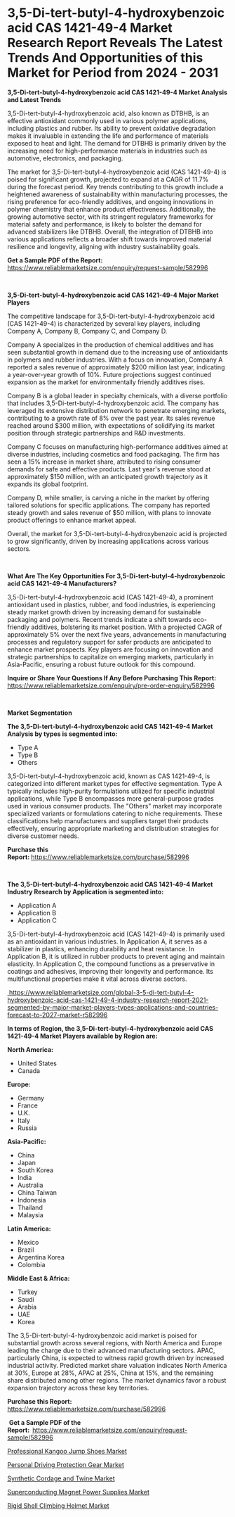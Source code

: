 <p><h1>3,5-Di-tert-butyl-4-hydroxybenzoic acid CAS 1421-49-4 Market Research Report Reveals The Latest Trends And Opportunities of this Market for Period from 2024 - 2031</h1></p><p><strong>3,5-Di-tert-butyl-4-hydroxybenzoic acid CAS 1421-49-4 Market Analysis and Latest Trends</strong></p>
<p><p>3,5-Di-tert-butyl-4-hydroxybenzoic acid, also known as DTBHB, is an effective antioxidant commonly used in various polymer applications, including plastics and rubber. Its ability to prevent oxidative degradation makes it invaluable in extending the life and performance of materials exposed to heat and light. The demand for DTBHB is primarily driven by the increasing need for high-performance materials in industries such as automotive, electronics, and packaging.</p><p>The market for 3,5-Di-tert-butyl-4-hydroxybenzoic acid (CAS 1421-49-4) is poised for significant growth, projected to expand at a CAGR of 11.7% during the forecast period. Key trends contributing to this growth include a heightened awareness of sustainability within manufacturing processes, the rising preference for eco-friendly additives, and ongoing innovations in polymer chemistry that enhance product effectiveness. Additionally, the growing automotive sector, with its stringent regulatory frameworks for material safety and performance, is likely to bolster the demand for advanced stabilizers like DTBHB. Overall, the integration of DTBHB into various applications reflects a broader shift towards improved material resilience and longevity, aligning with industry sustainability goals.</p></p>
<p><strong>Get a Sample PDF of the Report:&nbsp;</strong> <a href="https://www.reliablemarketsize.com/enquiry/request-sample/582996?utm_campaign=1105&utm_medium=2&utm_source=Github&utm_content=ia&utm_term=09122024&utm_id=35-di-tert-butyl-4-hydroxybenzoic-acid-cas-1421-49-4">https://www.reliablemarketsize.com/enquiry/request-sample/582996</a></p>
<p>&nbsp;</p>
<p><strong>3,5-Di-tert-butyl-4-hydroxybenzoic acid CAS 1421-49-4 Major Market Players</strong></p>
<p><p>The competitive landscape for 3,5-Di-tert-butyl-4-hydroxybenzoic acid (CAS 1421-49-4) is characterized by several key players, including Company A, Company B, Company C, and Company D. </p><p>Company A specializes in the production of chemical additives and has seen substantial growth in demand due to the increasing use of antioxidants in polymers and rubber industries. With a focus on innovation, Company A reported a sales revenue of approximately $200 million last year, indicating a year-over-year growth of 10%. Future projections suggest continued expansion as the market for environmentally friendly additives rises.</p><p>Company B is a global leader in specialty chemicals, with a diverse portfolio that includes 3,5-Di-tert-butyl-4-hydroxybenzoic acid. The company has leveraged its extensive distribution network to penetrate emerging markets, contributing to a growth rate of 8% over the past year. Its sales revenue reached around $300 million, with expectations of solidifying its market position through strategic partnerships and R&D investments.</p><p>Company C focuses on manufacturing high-performance additives aimed at diverse industries, including cosmetics and food packaging. The firm has seen a 15% increase in market share, attributed to rising consumer demands for safe and effective products. Last year's revenue stood at approximately $150 million, with an anticipated growth trajectory as it expands its global footprint.</p><p>Company D, while smaller, is carving a niche in the market by offering tailored solutions for specific applications. The company has reported steady growth and sales revenue of $50 million, with plans to innovate product offerings to enhance market appeal.</p><p>Overall, the market for 3,5-Di-tert-butyl-4-hydroxybenzoic acid is projected to grow significantly, driven by increasing applications across various sectors.</p></p>
<p>&nbsp;</p>
<p><strong>What Are The Key Opportunities For 3,5-Di-tert-butyl-4-hydroxybenzoic acid CAS 1421-49-4 Manufacturers?</strong></p>
<p><p>3,5-Di-tert-butyl-4-hydroxybenzoic acid (CAS 1421-49-4), a prominent antioxidant used in plastics, rubber, and food industries, is experiencing steady market growth driven by increasing demand for sustainable packaging and polymers. Recent trends indicate a shift towards eco-friendly additives, bolstering its market position. With a projected CAGR of approximately 5% over the next five years, advancements in manufacturing processes and regulatory support for safer products are anticipated to enhance market prospects. Key players are focusing on innovation and strategic partnerships to capitalize on emerging markets, particularly in Asia-Pacific, ensuring a robust future outlook for this compound.</p></p>
<p><strong>Inquire or Share Your Questions If Any Before Purchasing This Report:</strong> <a href="https://www.reliablemarketsize.com/enquiry/pre-order-enquiry/582996?utm_campaign=1105&utm_medium=2&utm_source=Github&utm_content=ia&utm_term=09122024&utm_id=35-di-tert-butyl-4-hydroxybenzoic-acid-cas-1421-49-4">https://www.reliablemarketsize.com/enquiry/pre-order-enquiry/582996</a></p>
<p>&nbsp;</p>
<p><strong>Market Segmentation</strong></p>
<p><strong>The 3,5-Di-tert-butyl-4-hydroxybenzoic acid CAS 1421-49-4 Market Analysis by types is segmented into:</strong></p>
<p><ul><li>Type A</li><li>Type B</li><li>Others</li></ul></p>
<p><p>3,5-Di-tert-butyl-4-hydroxybenzoic acid, known as CAS 1421-49-4, is categorized into different market types for effective segmentation. Type A typically includes high-purity formulations utilized for specific industrial applications, while Type B encompasses more general-purpose grades used in various consumer products. The "Others" market may incorporate specialized variants or formulations catering to niche requirements. These classifications help manufacturers and suppliers target their products effectively, ensuring appropriate marketing and distribution strategies for diverse customer needs.</p></p>
<p><strong>Purchase this Report:&nbsp;</strong><a href="https://www.reliablemarketsize.com/purchase/582996?utm_campaign=1105&utm_medium=2&utm_source=Github&utm_content=ia&utm_term=09122024&utm_id=35-di-tert-butyl-4-hydroxybenzoic-acid-cas-1421-49-4">https://www.reliablemarketsize.com/purchase/582996</a></p>
<p>&nbsp;</p>
<p><strong>The 3,5-Di-tert-butyl-4-hydroxybenzoic acid CAS 1421-49-4 Market Industry Research by Application is segmented into:</strong></p>
<p><ul><li>Application A</li><li>Application B</li><li>Application C</li></ul></p>
<p><p>3,5-Di-tert-butyl-4-hydroxybenzoic acid (CAS 1421-49-4) is primarily used as an antioxidant in various industries. In Application A, it serves as a stabilizer in plastics, enhancing durability and heat resistance. In Application B, it is utilized in rubber products to prevent aging and maintain elasticity. In Application C, the compound functions as a preservative in coatings and adhesives, improving their longevity and performance. Its multifunctional properties make it vital across diverse sectors.</p></p>
<p><a href="https://www.reliablemarketsize.com/global-3-5-di-tert-butyl-4-hydroxybenzoic-acid-cas-1421-49-4-industry-research-report-2021-segmented-by-major-market-players-types-applications-and-countries-forecast-to-2027-market-r582996?utm_campaign=1105&utm_medium=2&utm_source=Github&utm_content=ia&utm_term=09122024&utm_id=35-di-tert-butyl-4-hydroxybenzoic-acid-cas-1421-49-4">&nbsp;https://www.reliablemarketsize.com/global-3-5-di-tert-butyl-4-hydroxybenzoic-acid-cas-1421-49-4-industry-research-report-2021-segmented-by-major-market-players-types-applications-and-countries-forecast-to-2027-market-r582996</a></p>
<p><strong>In terms of Region, the 3,5-Di-tert-butyl-4-hydroxybenzoic acid CAS 1421-49-4 Market Players available by Region are:</strong></p>
<p>
    <p> <strong> North America: </strong>
        <ul>
            <li>United States</li>
            <li>Canada</li>
        </ul>
        </p> 
    <p> <strong> Europe: </strong>
        <ul>
            <li>Germany</li>
            <li>France</li>
            <li>U.K.</li>
            <li>Italy</li>
            <li>Russia</li>
        </ul>
        </p> 
    <p> <strong> Asia-Pacific: </strong>
        <ul>
            <li>China</li>
            <li>Japan</li>
            <li>South Korea</li>
            <li>India</li>
            <li>Australia</li>
            <li>China Taiwan</li>
            <li>Indonesia</li>
            <li>Thailand</li>
            <li>Malaysia</li>
        </ul>
        </p> 
    <p> <strong> Latin America: </strong>
        <ul>
            <li>Mexico</li>
            <li>Brazil</li>
            <li>Argentina Korea</li>
            <li>Colombia</li>
        </ul>
        </p> 
    <p> <strong> Middle East & Africa: </strong>
        <ul>
            <li>Turkey</li>
            <li>Saudi</li>
            <li>Arabia</li>
            <li>UAE</li>
            <li>Korea</li>
        </ul>
    </p>
    </p>
<p><p>The 3,5-Di-tert-butyl-4-hydroxybenzoic acid market is poised for substantial growth across several regions, with North America and Europe leading the charge due to their advanced manufacturing sectors. APAC, particularly China, is expected to witness rapid growth driven by increased industrial activity. Predicted market share valuation indicates North America at 30%, Europe at 28%, APAC at 25%, China at 15%, and the remaining share distributed among other regions. The market dynamics favor a robust expansion trajectory across these key territories.</p></p>
<p><strong>Purchase this Report: </strong><a href="https://www.reliablemarketsize.com/purchase/582996?utm_campaign=1105&utm_medium=2&utm_source=Github&utm_content=ia&utm_term=09122024&utm_id=35-di-tert-butyl-4-hydroxybenzoic-acid-cas-1421-49-4">https://www.reliablemarketsize.com/purchase/582996</a></p>
<p>&nbsp;<strong>Get a Sample PDF of the Report:&nbsp;&nbsp;</strong><a href="https://www.reliablemarketsize.com/enquiry/request-sample/582996?utm_campaign=1105&utm_medium=2&utm_source=Github&utm_content=ia&utm_term=09122024&utm_id=35-di-tert-butyl-4-hydroxybenzoic-acid-cas-1421-49-4">https://www.reliablemarketsize.com/enquiry/request-sample/582996</a></p>
<p><strong></strong></p>
<p><p><a href="https://www.linkedin.com/pulse/breaking-down-professional-kangoo-jump-shoes-market-growth-crure?utm_campaign=1105&utm_medium=2&utm_source=Github&utm_content=ia&utm_term=09122024&utm_id=35-di-tert-butyl-4-hydroxybenzoic-acid-cas-1421-49-4">Professional Kangoo Jump Shoes Market</a></p><p><a href="https://www.linkedin.com/pulse/compreh-proposis-fbaif?utm_campaign=1105&utm_medium=2&utm_source=Github&utm_content=ia&utm_term=09122024&utm_id=35-di-tert-butyl-4-hydroxybenzoic-acid-cas-1421-49-4">Personal Driving Protection Gear Market</a></p><p><a href="https://www.linkedin.com/pulse/synthetic-cordage-twine-market-analysis-structure-size-growing-uupze?utm_campaign=1105&utm_medium=2&utm_source=Github&utm_content=ia&utm_term=09122024&utm_id=35-di-tert-butyl-4-hydroxybenzoic-acid-cas-1421-49-4">Synthetic Cordage and Twine Market</a></p><p><a href="https://www.linkedin.com/pulse/factors-affecting-superconducting-magnet-power-suppliesmarket-vnese?utm_campaign=1105&utm_medium=2&utm_source=Github&utm_content=ia&utm_term=09122024&utm_id=35-di-tert-butyl-4-hydroxybenzoic-acid-cas-1421-49-4">Superconducting Magnet Power Supplies Market</a></p><p><a href="https://www.linkedin.com/pulse/in-depth-analysis-rigid-shell-climbing-helmet-market-projected-mlhee?utm_campaign=1105&utm_medium=2&utm_source=Github&utm_content=ia&utm_term=09122024&utm_id=35-di-tert-butyl-4-hydroxybenzoic-acid-cas-1421-49-4">Rigid Shell Climbing Helmet Market</a></p></p>